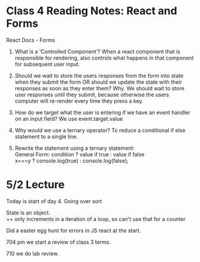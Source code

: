 # Class 4 Reading Notes: React and Forms


React Docs - Forms
1.	What is a ‘Controlled Component’?
When a react component that is responsible for rendering, also controls what happens in that component for subsequent user input. 
2.	Should we wait to store the users responses from the form into state when they submit the form OR should we update the state with their responses as soon as they enter them? Why.
We should wait to store user responses until they submit, because otherwise the users computer will re-render every time they press a key. 

3.	How do we target what the user is entering if we have an event handler on an input field?
We use event.target.value

1.	Why would we use a ternary operator?
To reduce a conditional if else statement to a single line. 
2.	Rewrite the statement using a ternary statement:<br>
General Form: condition ? value if true : value if false<br>
x===y ? console.log(true) : console.log(false);
	



# 5/2 Lecture 
Today is start of day 4. Going over sort <br>

State is an object. <br>
++ only increments in a iteration of a loop, so can't use that for a counter <br> 

Did a easter egg hunt for errors in JS react at the start. <br>

704 pm we start a review of class 3 terms. <br> 

710 we do lab review. <br> 